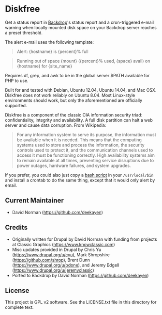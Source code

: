 Diskfree
========

Get a status report in [Backdrop](https://backdropcms.org/)'s status report and
a cron-triggered e-mail warning when locally mounted disk space on your Backdrop
server reaches a preset threshold.

The alert e-mail uses the following template:

> Alert: {hostname} is {percent}% full

> Running out of space {mount} ({percent}% used, {space} avail)
> on {hostname} for {site_name}

Requires df, grep, and awk to be in the global server $PATH available for PHP to
use.

Built for and tested with Debian, Ubuntu 12.04, Ubuntu 14.04, and Mac OSX.
Diskfree does not work reliably on Ubuntu 8.04. Most Linux-style environments
should work, but only the aforementioned are officially supported.

Diskfree is a component of the classic CIA information security triad:
confidentiality, integrity and availability. A full disk partition can halt a
web server and cause data corruption. From Wikipedia:

> For any information system to serve its purpose, the information must be
> available when it is needed. This means that the computing systems used to
> store and process the information, the security controls used to protect it,
> and the communication channels used to access it must be functioning
> correctly. High availability systems aim to remain available at all times,
> preventing service disruptions due to power outages, hardware failures, and
> system upgrades.

If you prefer, you could also just copy a
[bash script](https://gist.github.com/deekayen/3138161) in your `/usr/local/bin`
and install a crontab to do the same thing, except that it would only alert by
email.

Current Maintainer
------------------

- David Norman (https://github.com/deekayen)

Credits
-----------

- Originally written for Drupal by David Norman with funding from projects
  at Classic Graphics (https://www.knowclassic.com)
- Misc updates provided in Drupal by Chris Yu (https://www.drupal.org/u/cyu),
  Mark Shropshire (https://github.com/shrop),
  Brent Dunn (https://www.drupal.org/u/bdone),
  and Jeremy Edgell (https://www.drupal.org/u/jeremyclassic)
- Ported to Backdrop by David Norman (https://github.com/deekayen)

License
-------

This project is GPL v2 software. See the LICENSE.txt file in this directory for
complete text.
